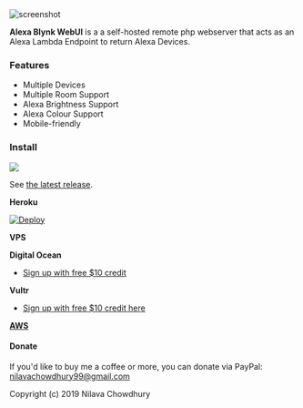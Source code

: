 <img src="https://github.com/nilava/alexa_smart_home_device_discovery/raw/master/res/ss.png" alt="screenshot"/>

**Alexa Blynk WebUI** is a a self-hosted remote php webserver that acts as an Alexa Lambda Endpoint to return Alexa Devices.

### Features

* Multiple Devices
* Multiple Room Support
* Alexa Brightness Support
* Alexa Colour Support
* Mobile-friendly

### Install

<a href="https://github.com/nilava/alexa_smart_home_device_discovery/releases/latest" alt="Downloads">
        <img src="https://img.shields.io/github/downloads/nilava/alexa_smart_home_device_discovery/total.svg" /></a>

See [the latest release](https://github.com/nilava/alexa_smart_home_device_discovery/releases/latest).


**Heroku**

[![Deploy](https://www.herokucdn.com/deploy/button.svg)](https://heroku.com/deploy)



**VPS**

**Digital Ocean**

* [Sign up with free $10 credit](https://m.do.co/c/a11d68dabea7)
  

**Vultr**

* [Sign up with free $10 credit here](https://www.vultr.com/?ref=7410642)


[**AWS**](https://aws.amazon.com)


#### Donate

If you'd like to buy me a coffee or more, you can donate via PayPal: nilavachowdhury99@gmail.com


Copyright (c) 2019 Nilava Chowdhury
